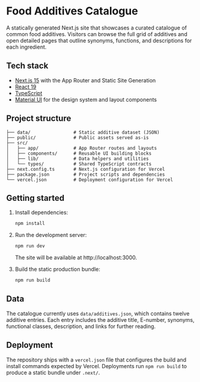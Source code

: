 # Food Additives Catalogue

A statically generated Next.js site that showcases a curated catalogue of common food additives. Visitors can browse the full grid of additives and open detailed pages that outline synonyms, functions, and descriptions for each ingredient.

## Tech stack

- [Next.js 15](https://nextjs.org/) with the App Router and Static Site Generation
- [React 19](https://react.dev/)
- [TypeScript](https://www.typescriptlang.org/)
- [Material UI](https://mui.com/) for the design system and layout components

## Project structure

```
├── data/                # Static additive dataset (JSON)
├── public/              # Public assets served as-is
├── src/
│   ├── app/             # App Router routes and layouts
│   ├── components/      # Reusable UI building blocks
│   ├── lib/             # Data helpers and utilities
│   └── types/           # Shared TypeScript contracts
├── next.config.ts       # Next.js configuration for Vercel
├── package.json         # Project scripts and dependencies
└── vercel.json          # Deployment configuration for Vercel
```

## Getting started

1. Install dependencies:

   ```bash
   npm install
   ```

2. Run the development server:

   ```bash
   npm run dev
   ```

   The site will be available at http://localhost:3000.

3. Build the static production bundle:

   ```bash
   npm run build
   ```

## Data

The catalogue currently uses `data/additives.json`, which contains twelve additive entries. Each entry includes the additive title, E-number, synonyms, functional classes, description, and links for further reading.

## Deployment

The repository ships with a `vercel.json` file that configures the build and install commands expected by Vercel. Deployments run `npm run build` to produce a static bundle under `.next/`.
